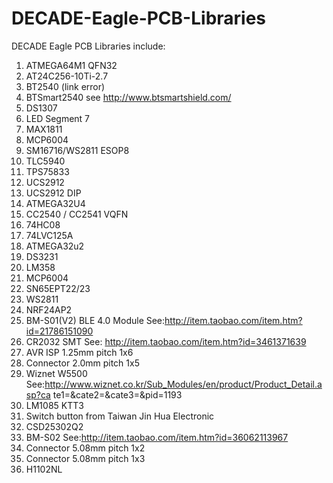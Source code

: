 DECADE-Eagle-PCB-Libraries
==========================

DECADE Eagle PCB Libraries include:

1. ATMEGA64M1 QFN32
2. AT24C256-10Ti-2.7
3. BT2540 (link error)
4. BTSmart2540 see http://www.btsmartshield.com/
5. DS1307
6. LED Segment 7
7. MAX1811
8. MCP6004
9. SM16716/WS2811 ESOP8
10. TLC5940
11. TPS75833
12. UCS2912
13. UCS2912 DIP
14. ATMEGA32U4
15. CC2540 / CC2541 VQFN
16. 74HC08
17. 74LVC125A
18. ATMEGA32u2
19. DS3231
20. LM358
21. MCP6004
22. SN65EPT22/23
23. WS2811
24. NRF24AP2
25. BM-S01(V2) BLE 4.0 Module See:http://item.taobao.com/item.htm?id=21786151090
26. CR2032 SMT See: http://item.taobao.com/item.htm?id=3461371639
27. AVR ISP 1.25mm pitch 1x6
28. Connector 2.0mm pitch 1x5
29. Wiznet W5500
See:http://www.wiznet.co.kr/Sub_Modules/en/product/Product_Detail.asp?ca
te1=&cate2=&cate3=&pid=1193
30. LM1085 KTT3
31. Switch button from Taiwan Jin Hua Electronic
32. CSD25302Q2
33. BM-S02 See:http://item.taobao.com/item.htm?id=36062113967
34. Connector 5.08mm pitch 1x2
35. Connector 5.08mm pitch 1x3
36. H1102NL
